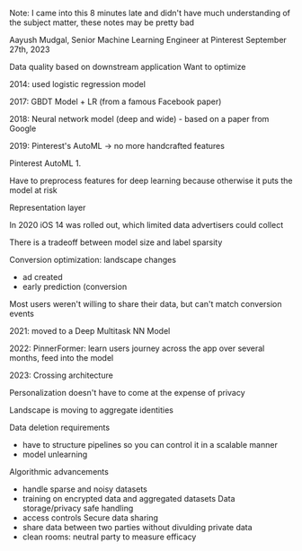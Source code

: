 Note: I came into this 8 minutes late and didn't have much understanding of the
subject matter, these notes may be pretty bad

Aayush Mudgal, Senior Machine Learning Engineer at Pinterest
September 27th, 2023

Data quality based on downstream application
Want to optimize 

2014: used logistic regression model

2017: GBDT Model + LR (from a famous Facebook paper)

2018: Neural network model (deep and wide) - based on a paper from Google

2019: Pinterest's AutoML -> no more handcrafted features

Pinterest AutoML
1. 

Have to preprocess features for deep learning because otherwise it puts the model at risk

Representation layer

In 2020 iOS 14 was rolled out, which limited data advertisers could collect

There is a tradeoff between model size and label sparsity

Conversion optimization: landscape changes
 - ad created
 - early prediction (conversion 

Most users weren't willing to share their data, but can't match conversion events

2021: moved to a Deep Multitask NN Model

2022: PinnerFormer: learn users journey across the app over several months, feed into the model

2023: Crossing architecture

Personalization doesn't have to come at the expense of privacy

Landscape is moving to aggregate identities

Data deletion requirements
 - have to structure pipelines so you can control it in a scalable manner
 - model unlearning

Algorithmic advancements
 - handle sparse and noisy datasets
 - training on encrypted data and aggregated datasets
Data storage/privacy safe handling
 - access controls
Secure data sharing
 - share data between two parties without divulding private data
 - clean rooms: neutral party to measure efficacy

